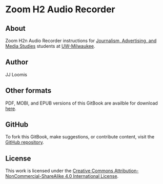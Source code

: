 # Zoom H2 Audio Recorder

## About

Zoom H2n Audio Recorder instructions for [Journalism, Advertising, and Media Studies](http://uwm.edu/journalism-advertising-media-studies/ "Journalism, Advertising, and Media Studies website") students at [UW-Milwaukee](http://uwm.edu/ "UW–Milwaukee website").

## Author

JJ Loomis

## Other formats

PDF, MOBI, and EPUB versions of this GitBook are availble for download [here](https://www.gitbook.com/book/jjloomis/zoom-h2n-audio-recorder/detail).

## GitHub

To fork this GitBook, make suggestions, or contribute content, visit the [GitHub repository](https://github.com/jjloomis/zoom-h2n-audio-recorder).

## License

This work is licensed under the [Creative Commons Attribution-NonCommercial-ShareAlike 4.0 International License](https://creativecommons.org/licenses/by-nc-sa/4.0/).

